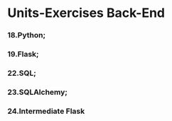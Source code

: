 # Units-Exercises Back-End
### 18.Python; 
### 19.Flask; 
### 22.SQL; 
### 23.SQLAlchemy; 
### 24.Intermediate Flask
